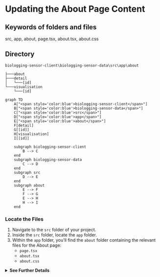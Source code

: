 # Updating the About Page Content

## Keywords of folders and files
src, app, about, page.tsx, about.tsx, about.css

## Directory
```
biologging-sensor-client\biologging-sensor-data\src\app\about
```

```
├───about
├───detail
│   └───[id]
└───visualisation
    └───[id]
```

```mermaid
graph TD
    A["<span style='color:blue'>biologging-sensor-client</span>"] 
    B["<span style='color:blue'>biologging-sensor-data</span>"]
    C["<span style='color:blue'>src</span>"]
    D["<span style='color:blue'>app</span>"]
    E["<span style='color:blue'>about</span>"]
    F[detail]
    G[[id]]
    H[visualisation]
    I[[id]]

    subgraph biologging-sensor-client
        B --> C
    end
    subgraph biologging-sensor-data
        C --> D
    end
    subgraph src
        D --> E
    end
    subgraph about
        E --> F
        F --> G
        E --> H
        H --> I
    end

```


### Locate the Files

1. Navigate to the `src` folder of your project.
2. Inside the `src` folder, locate the `app` folder.
3. Within the `app` folder, you'll find the `about` folder containing the relevant files for the About page:
   - `page.tsx`
   - `about.tsx`
   - `about.css`



<details>
  <summary><strong>See Further Details</strong></summary>

## Locate the Files

1. Navigate to the `src` folder of your project.
2. Inside the `src` folder, locate the `app` folder.
3. Within the `app` folder, you'll find the `about` folder containing the relevant files for the About page:
   - `page.tsx`
   - `about.tsx`
   - `about.css`

## Open `about.tsx` for Content Modification

1. Open the `about.tsx` file using a text editor or integrated development environment (IDE).

## Update the Text Content

1. Within the `About` component in `about.tsx`, you'll find paragraphs and headings that you can modify.
2. Update the text content according to your requirements. You can add, remove, or modify paragraphs, headings, and links as necessary.
   - For example, if you want to update the description of SBDI Biologging tools, modify the paragraphs inside the component.

## Optional: Modify Styling in `about.css`

1. If you need to adjust the styling of the About page, you can do so in the `about.css` file located in the same directory.
2. For instance, if you want to change the padding of the `section` element, you can modify the `padding-top` property in the `about.css` file.


</details>
